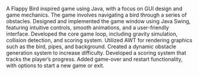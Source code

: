 A Flappy Bird inspired game using Java, with a focus on GUI design and game mechanics. The game involves navigating a bird through a series of obstacles.
Designed and implemented the game window using Java Swing, featuring intuitive controls, smooth animations, and a user-friendly interface.
Developed the core game loop, including gravity simulation, collision detection, and scoring system. Utilized AWT for rendering graphics such as the bird, pipes, and background.
Created a dynamic obstacle generation system to increase difficulty.
Developed a scoring system that tracks the player’s progress.
Added game-over and restart functionality, with options to start a new game or exit.